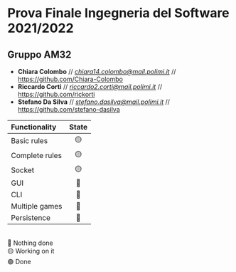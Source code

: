 # Prova Finale Ingegneria del Software 2021/2022
## Gruppo AM32



* **Chiara Colombo**  //   *chiara14.colombo@mail.polimi.it*  //  https://github.com/Chiara-Colombo
* **Riccardo Corti**   //     *riccardo2.corti@mail.polimi.it* // https://github.com/rickorti
* **Stefano Da Silva**  // *stefano.dasilva@mail.polimi.it* //  https://github.com/stefano-dasilva

| Functionality    |                       State                        |
|:-----------------|:--------------------------------------------------:|
| Basic rules      | 🟡 |
| Complete rules   | 🟡 |
| Socket           | 🟡 |
| GUI              | 🔴 |
| CLI              | 🔴 |
| Multiple games   | 🔴 |
| Persistence      | 🔴 |
\
🔴 Nothing done\
🟡 Working on it\
🟢 Done